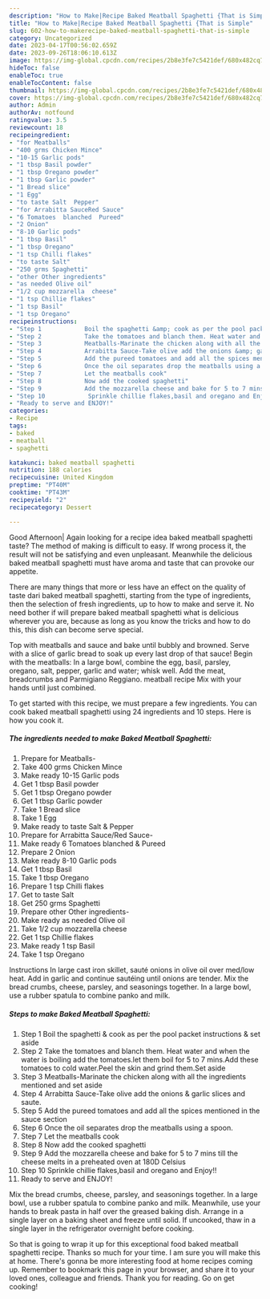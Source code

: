 ```yaml
---
description: "How to Make|Recipe Baked Meatball Spaghetti {That is Simple"
title: "How to Make|Recipe Baked Meatball Spaghetti {That is Simple"
slug: 602-how-to-makerecipe-baked-meatball-spaghetti-that-is-simple
category: Uncategorized
date: 2023-04-17T00:56:02.659Z
date: 2023-09-26T18:06:10.613Z
image: https://img-global.cpcdn.com/recipes/2b8e3fe7c5421def/680x482cq70/baked-meatball-spaghetti-recipe-main-photo.jpg
hideToc: false
enableToc: true
enableTocContent: false
thumbnail: https://img-global.cpcdn.com/recipes/2b8e3fe7c5421def/680x482cq70/baked-meatball-spaghetti-recipe-main-photo.jpg
cover: https://img-global.cpcdn.com/recipes/2b8e3fe7c5421def/680x482cq70/baked-meatball-spaghetti-recipe-main-photo.jpg
author: Admin
authorAv: notfound
ratingvalue: 3.5
reviewcount: 18
recipeingredient:
- "for Meatballs"
- "400 grms Chicken Mince"
- "10-15 Garlic pods"
- "1 tbsp Basil powder"
- "1 tbsp Oregano powder"
- "1 tbsp Garlic powder"
- "1 Bread slice"
- "1 Egg"
- "to taste Salt  Pepper"
- "for Arrabitta SauceRed Sauce"
- "6 Tomatoes  blanched  Pureed"
- "2 Onion"
- "8-10 Garlic pods"
- "1 tbsp Basil"
- "1 tbsp Oregano"
- "1 tsp Chilli flakes"
- "to taste Salt"
- "250 grms Spaghetti"
- "other Other ingredients"
- "as needed Olive oil"
- "1/2 cup mozzarella  cheese"
- "1 tsp Chillie flakes"
- "1 tsp Basil"
- "1 tsp Oregano"
recipeinstructions:
- "Step 1            Boil the spaghetti &amp; cook as per the pool packet instructions &amp; set aside"
- "Step 2            Take the tomatoes and blanch them. Heat water and when the water is boiling add the tomatoes.let them boil for 5 to 7 mins.Add these tomatoes to cold water.Peel the skin and grind them.Set aside"
- "Step 3            Meatballs-Marinate the chicken along with all the ingredients mentioned and set aside"
- "Step 4            Arrabitta Sauce-Take olive add the onions &amp; garlic slices and saute."
- "Step 5            Add the pureed tomatoes and add all the spices mentioned in the sauce section"
- "Step 6            Once the oil separates drop the meatballs using a spoon."
- "Step 7            Let the meatballs cook"
- "Step 8            Now add the cooked spaghetti"
- "Step 9            Add the mozzarella cheese and bake for 5 to 7 mins till the cheese melts in a preheated oven at 180D Celsius"
- "Step 10            Sprinkle chillie flakes,basil and oregano and Enjoy!!"
- "Ready to serve and ENJOY!"
categories:
- Recipe
tags:
- baked
- meatball
- spaghetti

katakunci: baked meatball spaghetti 
nutrition: 188 calories
recipecuisine: United Kingdom
preptime: "PT40M"
cooktime: "PT43M"
recipeyield: "2"
recipecategory: Dessert

---
```



Good Afternoon| Again looking for a recipe idea baked meatball spaghetti taste? The method of making is difficult to easy. If wrong process it, the result will not be satisfying and even unpleasant. Meanwhile the delicious baked meatball spaghetti must have aroma and taste that can provoke our appetite.






There are many things that more or less have an effect on the quality of taste dari baked meatball spaghetti, starting from the type of ingredients, then the selection of fresh ingredients, up to how to make and serve it. No need bother if will prepare baked meatball spaghetti what is delicious wherever you are, because as long as you know the tricks and how to do this, this dish can become serve  special.


Top with meatballs and sauce and bake until bubbly and browned. Serve with a slice of garlic bread to soak up every last drop of that sauce! Begin with the meatballs: In a large bowl, combine the egg, basil, parsley, oregano, salt, pepper, garlic and water; whisk well. Add the meat, breadcrumbs and Parmigiano Reggiano. meatball recipe Mix with your hands until just combined.


To get started with this recipe, we must prepare a few ingredients. You can cook baked meatball spaghetti using 24 ingredients and 10 steps. Here is how you cook it.

<!--inarticleads1-->

##### The ingredients needed to make Baked Meatball Spaghetti:

1. Prepare for Meatballs-
1. Take 400 grms Chicken Mince
1. Make ready 10-15 Garlic pods
1. Get 1 tbsp Basil powder
1. Get 1 tbsp Oregano powder
1. Get 1 tbsp Garlic powder
1. Take 1 Bread slice
1. Take 1 Egg
1. Make ready to taste Salt &amp; Pepper
1. Prepare for Arrabitta Sauce/Red Sauce-
1. Make ready 6 Tomatoes  blanched &amp; Pureed
1. Prepare 2 Onion
1. Make ready 8-10 Garlic pods
1. Get 1 tbsp Basil
1. Take 1 tbsp Oregano
1. Prepare 1 tsp Chilli flakes
1. Get to taste Salt
1. Get 250 grms Spaghetti
1. Prepare other Other ingredients-
1. Make ready as needed Olive oil
1. Take 1/2 cup mozzarella  cheese
1. Get 1 tsp Chillie flakes
1. Make ready 1 tsp Basil
1. Take 1 tsp Oregano


Instructions In large cast iron skillet, sauté onions in olive oil over med/low heat. Add in garlic and continue sautéing until onions are tender. Mix the bread crumbs, cheese, parsley, and seasonings together. In a large bowl, use a rubber spatula to combine panko and milk. 

<!--inarticleads2-->

##### Steps to make Baked Meatball Spaghetti:

1. Step 1            Boil the spaghetti &amp; cook as per the pool packet instructions &amp; set aside
1. Step 2            Take the tomatoes and blanch them. Heat water and when the water is boiling add the tomatoes.let them boil for 5 to 7 mins.Add these tomatoes to cold water.Peel the skin and grind them.Set aside
1. Step 3            Meatballs-Marinate the chicken along with all the ingredients mentioned and set aside
1. Step 4            Arrabitta Sauce-Take olive add the onions &amp; garlic slices and saute.
1. Step 5            Add the pureed tomatoes and add all the spices mentioned in the sauce section
1. Step 6            Once the oil separates drop the meatballs using a spoon.
1. Step 7            Let the meatballs cook
1. Step 8            Now add the cooked spaghetti
1. Step 9            Add the mozzarella cheese and bake for 5 to 7 mins till the cheese melts in a preheated oven at 180D Celsius
1. Step 10            Sprinkle chillie flakes,basil and oregano and Enjoy!!
1. Ready to serve and ENJOY!

Mix the bread crumbs, cheese, parsley, and seasonings together. In a large bowl, use a rubber spatula to combine panko and milk. Meanwhile, use your hands to break pasta in half over the greased baking dish. Arrange in a single layer on a baking sheet and freeze until solid. If uncooked, thaw in a single layer in the refrigerator overnight before cooking. 

So that is going to wrap it up for this exceptional food baked meatball spaghetti recipe. Thanks so much for your time. I am sure you will make this at home. There's gonna be more interesting food at home recipes coming up. Remember to bookmark this page in your browser, and share it to your loved ones, colleague and friends. Thank you for reading. Go on get cooking!
